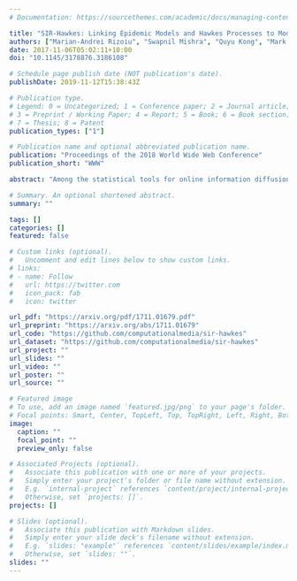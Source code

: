 ```yaml
---
# Documentation: https://sourcethemes.com/academic/docs/managing-content/

title: "SIR-Hawkes: Linking Epidemic Models and Hawkes Processes to Model Diffusions in Finite Populations"
authors: ["Marian-Andrei Rizoiu", "Swapnil Mishra", "Quyu Kong", "Mark Carman", "Lexing Xie"]
date: 2017-11-06T05:02:11+10:00
doi: "10.1145/3178876.3186108"

# Schedule page publish date (NOT publication's date).
publishDate: 2019-11-12T15:38:43Z

# Publication type.
# Legend: 0 = Uncategorized; 1 = Conference paper; 2 = Journal article;
# 3 = Preprint / Working Paper; 4 = Report; 5 = Book; 6 = Book section;
# 7 = Thesis; 8 = Patent
publication_types: ["1"]

# Publication name and optional abbreviated publication name.
publication: "Proceedings of the 2018 World Wide Web Conference"
publication_short: "WWW"

abstract: "Among the statistical tools for online information diffusion modeling, both epidemic models and Hawkes point processes are popular choices. The former originate from epidemiology, and consider information as a viral contagion which spreads into a population of online users. The latter have roots in geophysics and finance, view individual actions as discrete events in continuous time, and modulate the rate of events according to the self-exciting nature of event sequences. Here, we establish a novel connection between these two frameworks. Namely, the rate of events in an extended Hawkes model is identical to the rate of new infections in the Susceptible-Infected-Recovered (SIR) model after marginalizing out recovery events -- which are unobserved in a Hawkes process. This result paves the way to apply tools developed for SIR to Hawkes, and vice versa. It also leads to HawkesN, a generalization of the Hawkes model which accounts for a finite population size. Finally, we derive the distribution of cascade sizes for HawkesN, inspired by methods in stochastic SIR. Such distributions provide nuanced explanations to the general unpredictability of popularity: the distribution for diffusion cascade sizes tends to have two modes, one corresponding to large cascade sizes and another one around zero."

# Summary. An optional shortened abstract.
summary: ""

tags: []
categories: []
featured: false

# Custom links (optional).
#   Uncomment and edit lines below to show custom links.
# links:
# - name: Follow
#   url: https://twitter.com
#   icon_pack: fab
#   icon: twitter

url_pdf: "https://arxiv.org/pdf/1711.01679.pdf"
url_preprint: "https://arxiv.org/abs/1711.01679"
url_code: "https://github.com/computationalmedia/sir-hawkes"
url_dataset: "https://github.com/computationalmedia/sir-hawkes"
url_project: ""
url_slides: ""
url_video: ""
url_poster: ""
url_source: ""

# Featured image
# To use, add an image named `featured.jpg/png` to your page's folder. 
# Focal points: Smart, Center, TopLeft, Top, TopRight, Left, Right, BottomLeft, Bottom, BottomRight.
image:
  caption: ""
  focal_point: ""
  preview_only: false

# Associated Projects (optional).
#   Associate this publication with one or more of your projects.
#   Simply enter your project's folder or file name without extension.
#   E.g. `internal-project` references `content/project/internal-project/index.md`.
#   Otherwise, set `projects: []`.
projects: []

# Slides (optional).
#   Associate this publication with Markdown slides.
#   Simply enter your slide deck's filename without extension.
#   E.g. `slides: "example"` references `content/slides/example/index.md`.
#   Otherwise, set `slides: ""`.
slides: ""
---
```

